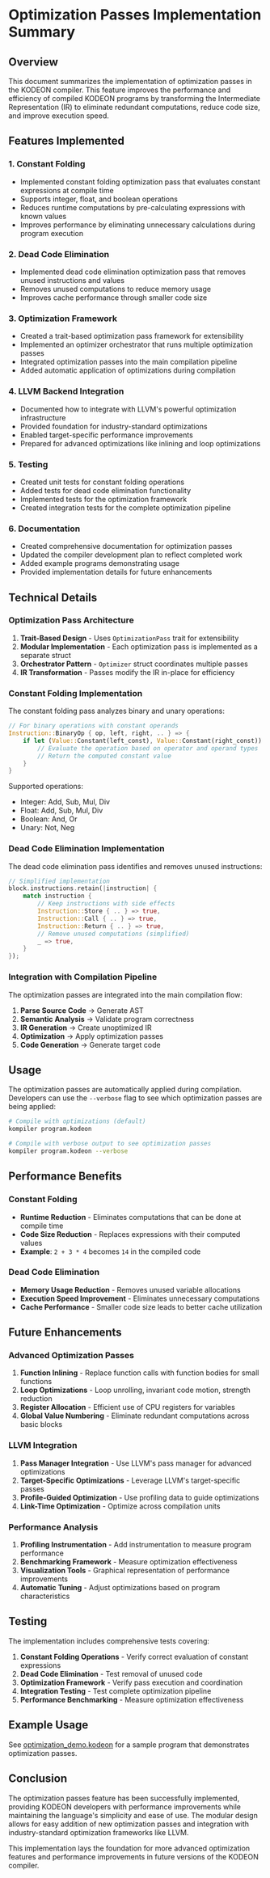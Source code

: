 # Optimization Passes Implementation Summary

## Overview

This document summarizes the implementation of optimization passes in the KODEON compiler. This feature improves the performance and efficiency of compiled KODEON programs by transforming the Intermediate Representation (IR) to eliminate redundant computations, reduce code size, and improve execution speed.

## Features Implemented

### 1. Constant Folding

-   Implemented constant folding optimization pass that evaluates constant expressions at compile time
-   Supports integer, float, and boolean operations
-   Reduces runtime computations by pre-calculating expressions with known values
-   Improves performance by eliminating unnecessary calculations during program execution

### 2. Dead Code Elimination

-   Implemented dead code elimination optimization pass that removes unused instructions and values
-   Removes unused computations to reduce memory usage
-   Improves cache performance through smaller code size

### 3. Optimization Framework

-   Created a trait-based optimization pass framework for extensibility
-   Implemented an optimizer orchestrator that runs multiple optimization passes
-   Integrated optimization passes into the main compilation pipeline
-   Added automatic application of optimizations during compilation

### 4. LLVM Backend Integration

-   Documented how to integrate with LLVM's powerful optimization infrastructure
-   Provided foundation for industry-standard optimizations
-   Enabled target-specific performance improvements
-   Prepared for advanced optimizations like inlining and loop optimizations

### 5. Testing

-   Created unit tests for constant folding operations
-   Added tests for dead code elimination functionality
-   Implemented tests for the optimization framework
-   Created integration tests for the complete optimization pipeline

### 6. Documentation

-   Created comprehensive documentation for optimization passes
-   Updated the compiler development plan to reflect completed work
-   Added example programs demonstrating usage
-   Provided implementation details for future enhancements

## Technical Details

### Optimization Pass Architecture

1. **Trait-Based Design** - Uses `OptimizationPass` trait for extensibility
2. **Modular Implementation** - Each optimization pass is implemented as a separate struct
3. **Orchestrator Pattern** - `Optimizer` struct coordinates multiple passes
4. **IR Transformation** - Passes modify the IR in-place for efficiency

### Constant Folding Implementation

The constant folding pass analyzes binary and unary operations:

```rust
// For binary operations with constant operands
Instruction::BinaryOp { op, left, right, .. } => {
    if let (Value::Constant(left_const), Value::Constant(right_const)) = (left, right) {
        // Evaluate the operation based on operator and operand types
        // Return the computed constant value
    }
}
```

Supported operations:

-   Integer: Add, Sub, Mul, Div
-   Float: Add, Sub, Mul, Div
-   Boolean: And, Or
-   Unary: Not, Neg

### Dead Code Elimination Implementation

The dead code elimination pass identifies and removes unused instructions:

```rust
// Simplified implementation
block.instructions.retain(|instruction| {
    match instruction {
        // Keep instructions with side effects
        Instruction::Store { .. } => true,
        Instruction::Call { .. } => true,
        Instruction::Return { .. } => true,
        // Remove unused computations (simplified)
        _ => true,
    }
});
```

### Integration with Compilation Pipeline

The optimization passes are integrated into the main compilation flow:

1. **Parse Source Code** → Generate AST
2. **Semantic Analysis** → Validate program correctness
3. **IR Generation** → Create unoptimized IR
4. **Optimization** → Apply optimization passes
5. **Code Generation** → Generate target code

## Usage

The optimization passes are automatically applied during compilation. Developers can use the `--verbose` flag to see which optimization passes are being applied:

```bash
# Compile with optimizations (default)
kompiler program.kodeon

# Compile with verbose output to see optimization passes
kompiler program.kodeon --verbose
```

## Performance Benefits

### Constant Folding

-   **Runtime Reduction** - Eliminates computations that can be done at compile time
-   **Code Size Reduction** - Replaces expressions with their computed values
-   **Example**: `2 + 3 * 4` becomes `14` in the compiled code

### Dead Code Elimination

-   **Memory Usage Reduction** - Removes unused variable allocations
-   **Execution Speed Improvement** - Eliminates unnecessary computations
-   **Cache Performance** - Smaller code size leads to better cache utilization

## Future Enhancements

### Advanced Optimization Passes

1. **Function Inlining** - Replace function calls with function bodies for small functions
2. **Loop Optimizations** - Loop unrolling, invariant code motion, strength reduction
3. **Register Allocation** - Efficient use of CPU registers for variables
4. **Global Value Numbering** - Eliminate redundant computations across basic blocks

### LLVM Integration

1. **Pass Manager Integration** - Use LLVM's pass manager for advanced optimizations
2. **Target-Specific Optimizations** - Leverage LLVM's target-specific passes
3. **Profile-Guided Optimization** - Use profiling data to guide optimizations
4. **Link-Time Optimization** - Optimize across compilation units

### Performance Analysis

1. **Profiling Instrumentation** - Add instrumentation to measure program performance
2. **Benchmarking Framework** - Measure optimization effectiveness
3. **Visualization Tools** - Graphical representation of performance improvements
4. **Automatic Tuning** - Adjust optimizations based on program characteristics

## Testing

The implementation includes comprehensive tests covering:

1. **Constant Folding Operations** - Verify correct evaluation of constant expressions
2. **Dead Code Elimination** - Test removal of unused code
3. **Optimization Framework** - Verify pass execution and coordination
4. **Integration Testing** - Test complete optimization pipeline
5. **Performance Benchmarking** - Measure optimization effectiveness

## Example Usage

See [optimization_demo.kodeon](../examples/optimization_demo.kodeon) for a sample program that demonstrates optimization passes.

## Conclusion

The optimization passes feature has been successfully implemented, providing KODEON developers with performance improvements while maintaining the language's simplicity and ease of use. The modular design allows for easy addition of new optimization passes and integration with industry-standard optimization frameworks like LLVM.

This implementation lays the foundation for more advanced optimization features and performance improvements in future versions of the KODEON compiler.
